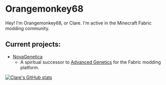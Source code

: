# Orangemonkey68
Hey! I'm Orangemonkey68, or Clare. I'm active in the Minecraft Fabric modding community. 
## Current projects:  
- [NovaGenetica](https://github.com/orangemonkey68/NovaGenetica)
  - A spiritual successor to [Advanced Genetics](http://ag.teamdna.de/) for the Fabric modding platform.  

[![Clare's GitHub stats](https://github-readme-stats.vercel.app/api?username=orangemonkey68&theme=midnight-purple)](https://github.com/anuraghazra/github-readme-stats)

<!---
orangemonkey68/orangemonkey68 is a ✨ special ✨ repository because its `README.md` (this file) appears on your GitHub profile.
You can click the Preview link to take a look at your changes.
--->
